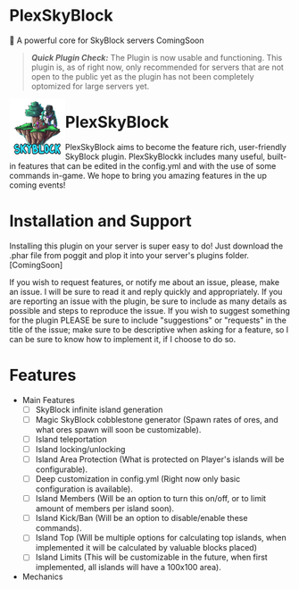# PlexSkyBlock
🦅 A powerful core for SkyBlock servers 
 ComingSoon
 
 > __*Quick Plugin Check:*__ The Plugin is now usable and functioning. This plugin is, as of right now, only recommended for servers that are not open to the public yet as the plugin has not been completely optomized for large servers yet.
 
 
 <img src="https://github.com/PlexOfDevs/PlexSkyBlock/blob/master/icon.png" width="100" height="100" align="left"></img>
 
 # PlexSkyBlock
PlexSkyBlock aims to become the feature rich, user-friendly SkyBlock plugin. PlexSkyBlockk includes many useful, built-in features that can be edited in the config.yml and with the use of some commands in-game. We hope to bring you amazing features in the up coming events!

# Installation and Support
Installing this plugin on your server is super easy to do! Just download the .phar file from poggit and plop it into your server's plugins folder. [ComingSoon]

If you wish to request features, or notify me about an issue, please, make an issue. I will be sure to read it and reply quickly and appropriately. If you are reporting an issue with the plugin, be sure to include as many details as possible and steps to reproduce the issue. If you wish to suggest something for the plugin PLEASE be sure to include "suggestions" or "requests" in the title of the issue; make sure to be descriptive when asking for a feature, so I can be sure to know how to implement it, if I choose to do so.

# Features
- Main Features
  - [ ] SkyBlock infinite island generation
  - [ ] Magic SkyBlock cobblestone generator (Spawn rates of ores, and what ores spawn will soon be customizable).
  - [ ] Island teleportation
  - [ ] Island locking/unlocking
  - [ ] Island Area Protection (What is protected on Player's islands will be configurable).
  - [ ] Deep customization in config.yml (Right now only basic configuration is available).
  - [ ] Island Members (Will be an option to turn this on/off, or to limit amount of members per island soon).
  - [ ] Island Kick/Ban (Will be an option to disable/enable these commands).
  - [ ] Island Top (Will be multiple options for calculating top islands, when implemented it will be calculated by valuable blocks placed)
  - [ ] Island Limits (This will be customizable in the future, when first implemented, all islands will have a 100x100 area).
- Mechanics
